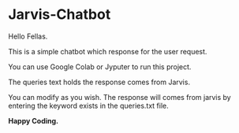 # Jarvis-Chatbot

Hello Fellas.

This is a simple chatbot which response for the user request.

You can use Google Colab or Jyputer to run this project.

The queries text holds the response comes from Jarvis.

You can modify as you wish. The response will comes from jarvis by entering the keyword exists in the queries.txt file.

**Happy Coding.**

